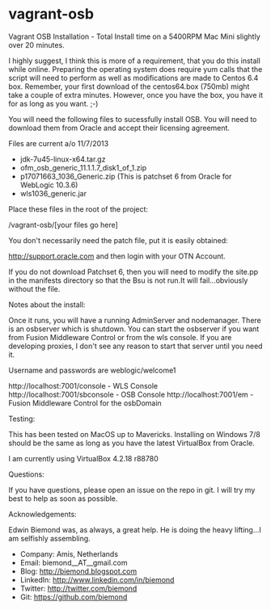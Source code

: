 vagrant-osb
===========

Vagrant OSB Installation - Total Install time on a 5400RPM Mac Mini slightly over 20 minutes.

I highly suggest, I think this is more of a requirement, that you do this install while online.  Preparing the operating system does require yum calls that the script will need to perform as well as modifications are made to Centos 6.4 box.  Remember, your first download of the centos64.box (750mb) might take a couple of extra minutes.  However, once you have the box, you have it for as long as you want. ;-)

You will need the following files to sucessfully install OSB.  You will need to download them from Oracle and accept their licensing agreement.

Files are current a/o 11/7/2013

- jdk-7u45-linux-x64.tar.gz
- ofm_osb_generic_11.1.1.7_disk1_of_1.zip
- p17071663_1036_Generic.zip (This is patchset 6 from Oracle for WebLogic 10.3.6) 
- wls1036_generic.jar

Place these files in the root of the project:

<your path>/vagrant-osb/[your files go here]

You don't necessarily need the patch file, put it is easily obtained:

http://support.oracle.com and then login with your OTN Account.

If you do not download Patchset 6, then you will need to modify the site.pp in the manifests directory so that the Bsu is not run.It will fail...obviously without the file.

Notes about the install:

Once it runs, you will have a running AdminServer and nodemanager. There is an osbserver which is shutdown.  You can start the osbserver if you want from Fusion Middleware Control or from the wls console.  If you are developing proxies, I don't see any reason to start that server until you need it.

Username and passwords are weblogic/welcome1

http://localhost:7001/console - WLS Console
http://localhost:7001/sbconsole - OSB Console 
http://localhost:7001/em - Fusion Middleware Control for the osbDomain

Testing:

This has been tested on MacOS up to Mavericks.  Installing on Windows 7/8 should be the same as long as you have the latest VirtualBox from Oracle.

I am currently using VirtualBox 4.2.18 r88780

Questions:

If you have questions, please open an issue on the repo in git.  I will try my best to help as soon as possible.

Acknowledgements:

Edwin Biemond was, as always, a great help.  He is doing the heavy lifting...I am selfishly assembling.

- Company: Amis, Netherlands
- Email: biemond__AT__gmail.com
- Blog: http://biemond.blogspot.com
- LinkedIn: http://www.linkedin.com/in/biemond
- Twitter: http://twitter.com/biemond
- Git: https://github.com/biemond

